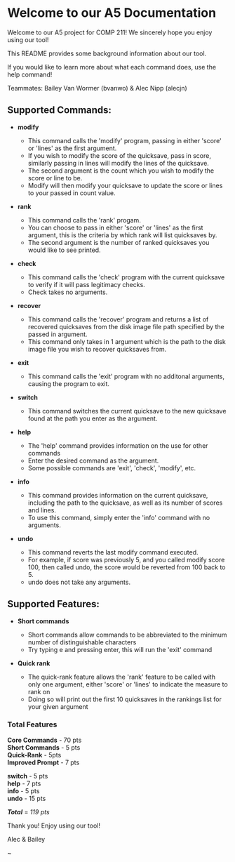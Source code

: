 # Welcome to our A5 Documentation
Welcome to our A5 project for COMP 211! We sincerely hope you enjoy using our tool!

  

This README provides some background information about our tool.

If you would like to learn more about what each command does, use the help command!

  

Teammates: Bailey Van Wormer (bvanwo) & Alec Nipp (alecjn)

  

## Supported Commands:

 - **modify**
	 - This command calls the 'modify' program, passing in either 'score' or 'lines' as the first argument.
     - If you wish to modify the score of the quicksave, pass in score, similarly passing in lines will modify the lines of the quicksave.
     - The second argument is the count which you wish to modify the score or line to be.
     - Modify will then modify your quicksave to update the score or lines to your passed in count value.
- **rank**
	- This command calls the 'rank' progam.
	- You can choose to pass in either 'score' or 'lines' as the first argument, this is the criteria by which rank will list quicksaves by.
	- The second argument is the number of ranked quicksaves you would like to see printed.

- **check**
	- This command calls the 'check' program with the current quicksave to verify if it will pass legitimacy checks.
	- Check takes no arguments.

- **recover**
	- This command calls the 'recover' program and returns a list of recovered quicksaves from the disk image file path specified by the passed in argument.
	- This command only takes in 1 argument which is the path to the disk image file you wish to recover quicksaves from.

- **exit**
	- This command calls the 'exit' program with no additonal arguments, causing the program to exit.

- **switch**
	- This command switches the current quicksave to the new quicksave found at the path you enter as the argument.

- **help**
	- The 'help' command provides information on the use for other commands
	- Enter the desired command as the argument.
	- Some possible commands are 'exit', 'check', 'modify', etc.

- **info**
	- This command provides information on the current quicksave, including the path to the quicksave, as well as its number of scores and lines.
	- To use this command, simply enter the 'info' command with no arguments.

- **undo**
	- This command reverts the last modify command executed.
	- For example, if score was previously 5, and you called modify score 100, then called undo, the score would be reverted from 100 back to 5.
	- undo does not take any arguments.
## Supported Features:

 - **Short commands**
	 - Short commands allow commands to be abbreviated to the minimum number of distinguishable characters
	 - Try typing e and pressing enter, this will run the 'exit' command

- **Quick rank**
	- The quick-rank feature allows the 'rank' feature to be called with only one argument, either 'score' or 'lines' to indicate the measure to rank on
	- Doing so will print out the first 10 quicksaves in the rankings list for your given argument

### Total Features
**Core Commands** - 70 pts  
**Short Commands** - 5 pts  
**Quick-Rank** - 5pts  
**Improved Prompt** - 7 pts

**switch** - 5 pts  
**help** - 7 pts  
**info** - 5 pts  
**undo** - 15 pts

  
***Total*** = *119 pts*


  

Thank you! Enjoy using our tool!

  

Alec & Bailey

~
